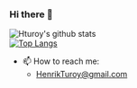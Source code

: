 ### Hi there 👋


![Hturoy's github stats](https://github-readme-stats.vercel.app/api?username=hturoy)<br>
[![Top Langs](https://github-readme-stats.vercel.app/api/top-langs/?username=hturoy)](https://github.com/hturoy/github-readme-stats)

- 📫 How to reach me: 
  - HenrikTuroy@gmail.com


<!--

- 🔭 I’m currently working on ...
- 🌱 I’m currently learning ...
- 👯 I’m looking to collaborate on ...
- 🤔 I’m looking for help with ...
- 💬 Ask me about ...
- 📫 How to reach me: ...
- 😄 Pronouns: ...
- ⚡ Fun fact: ...
-->
